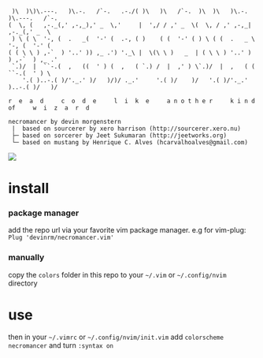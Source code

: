 ```
 )\  )\)\.---.   )\.-.   /`-.   .-./( )\   )\   /`-.  )\  )\   )\.-. )\.---.   /`-.
(  \, (   ,-._(,' ,-,_),' _  \,'     |  ',/ / ,' _  \(  \, / ,' ,-,_|   ,-._(,' _  \
 ) \ ( \  '-, (  .   _(  '-' (  .-, ( )    ( (  '-' ( ) \ ( (  .   _ \  '-, (  '-' (
( ( \ \ ) ,-`  ) '..' )) ,_ .') '._\ |  \(\ \ )   _  | ( \ \ ) '..' ) ) ,-`  ) ,_ .'
 `.)/  |  ``-.(  ,   ((  ' ) (  ,   ( `.) /  |  ,' ) \`.)/  |  ,   ( (  ``-.(  ' ) \
    '.( )..-.( )/'._.' )/   )/)/ ._.'     '.( )/    )/   '.( )/'._.'  )..-.( )/   )/

r  e  a  d     c  o  d  e     l  i  k  e     a n o t h e r     k i n d     of     w  i  z  a  r  d

necromancer by devin morgenstern
 |  based on sourcerer by xero harrison (http://sourcerer.xero.nu)
 ├─ based on sorcerer by Jeet Sukumaran (http://jeetworks.org)
 └─ based on mustang by Henrique C. Alves (hcarvalhoalves@gmail.com)
```

![](https://raw.githubusercontent.com/devinrm/necromancer/master/preview.png)

# install

### package manager
add the repo url via your favorite vim package manager. e.g for vim-plug: `Plug 'devinrm/necromancer.vim'`

### manually
copy the `colors` folder in this repo to your `~/.vim` or `~/.config/nvim` directory

# use
then in your `~/.vimrc` or `~/.config/nvim/init.vim` add `colorscheme necromancer` and turn `:syntax on`

